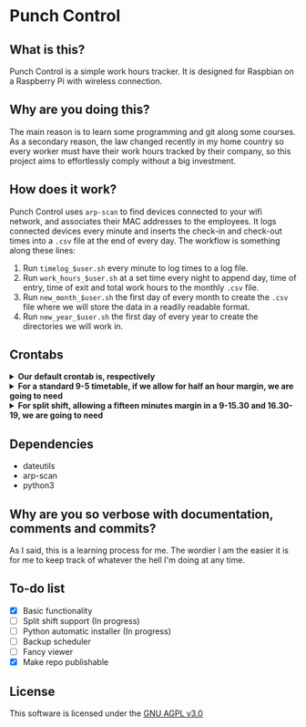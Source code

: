 # Punch Control

## What is this?

Punch Control is a simple work hours tracker. It is designed for Raspbian on a Raspberry Pi with wireless connection.

## Why are you doing this?

The main reason is to learn some programming and git along some courses. As a secondary reason, the law changed recently in my home country so every worker must have their work hours tracked by their company, so this project aims to effortlessly comply without a big investment.

## How does it work?

Punch Control uses `arp-scan` to find devices connected to your wifi network, and associates their MAC addresses to the employees. It logs connected devices every minute and inserts the check-in and check-out times into a `.csv` file at the end of every day. The workflow is something along these lines:

1. Run `timelog_$user.sh` every minute to log times to a log file.
2. Run `work_hours_$user.sh` at a set time every night to append day, time of entry, time of exit and total work hours to the monthly `.csv` file.
3. Run `new_month_$user.sh` the first day of every month to create the `.csv` file where we will store the data in a readily readable format.
4. Run `new_year_$user.sh` the first day of every year to create the directories we will work in.

## Crontabs
<details><summary><b>Our default crontab is, respectively</b></summary>
<p>

1. \*/1 * * * * *(every minute, any hour, any day of the month, any month, any day of the week)*

2. 0 22 * * * *(at 0 minutes, the 22nd hour, any day of the month, any month, any day of the week)*

3. 0 4 1 * * *(at 0 minutes, the 4th hour, the first day of the month, any month, any day of the week)*

4. 0 3 1 1 * *(at 0 minutes, the 3rd hour, the first day of the month, the first month, any day of the week)*

</p>
</details>


<details><summary><b>For a standard 9-5 timetable, if we allow for half an hour margin, we are going to need</b></summary>

<p>

1. 30-59 8 * * 1-5 *(every minute from 30 through 59, the 8th hour, any day of the month, any month, every day of the week from Monday through Friday)*

	\*/1 9-17 * * 1-5 *(every minute, every hour from 9 to 17, any day of the month, any month, every day of the week from Monday through Friday)*

	0-30 17 * * 1-5 *(every minute from 0 to 30, the 17th hour, any day of the month, any month, every day of the week from Monday through Friday)*

2. 0 22 * * * 1-5 *(at 0 minutes, the 22nd hour, any day of the month, any month, every day of the week from Monday through Friday)*

3. 0 4 1 * 1-5 *(at 0 minutes, the 4th hour, the first day of the month, any month, any day of the week)*

4. 0 3 1 1 * *(at 0 minutes, the 3rd hour, the first day of the month, the first month, any day of the week)*

</p>

</details>


<details><summary><b>For split shift, allowing a fifteen minutes margin in a 9-15.30 and 16.30-19, we are going to need</b></summary>

1. **Morning time**

45-59 8 * * 1-5 *(every minute from 45 through 59, the 8th hour, any day of the month, any month, every day of the week from Monday through Friday)*

\*/1 9-14 * * 1-5 *(every minute, every hour from 9 to 14, any day of the month, any month, every day of the week from Monday through Friday)*

0-45 15 * * 1-5 *(every minute from 0 through 45, the 15th hour, any day of the month, any month, every day of the week from Monday through Friday)*

2. **Afternoon time**

15-59 16 * * 1-5 *(every minute from 15 through 59, the 16th hour, any day of the month, any month, every day of the week from monday through Friday)*

\*/1 17-18 * * 1-5 *(every minute, every hour from 17 to 18, any day of the month, any month, every day of the week from Monday to Friday)*

0-15 19 * * 1-5 *(every minute from 0 through 15, the 17th hour, any day of the month, any month, every day of the month from Monday to Friday)*

3. 0 22 * * 1-5 *(at 0 minutes, the 22nd hour, any day of the month, any month, every day from Monday through Friday)*

4. 0 4 1 * 1-5 *(at 0 minutes, the 4th hour, the first day of the month, any month, any day of the week form Monday through Friday)*

5. 0 3 1 1 * *(at 0 minutes, the 3rd hour, the first day of the month, the first month, any day of the week)*

</p>

</details>

## Dependencies

* dateutils
* arp-scan
* python3
	
## Why are you so verbose with documentation, comments and commits?

As I said, this is a learning process for me. The wordier I am the easier it is for me to keep track of whatever the hell I'm doing at any time.

## To-do list

- [x] Basic functionality
- [ ] Split shift support (In progress)
- [ ] Python automatic installer (In progress)
- [ ] Backup scheduler
- [ ] Fancy viewer
- [x] Make repo publishable 

## License

This software is licensed under the [GNU AGPL v3.0](LICENSE.md)
